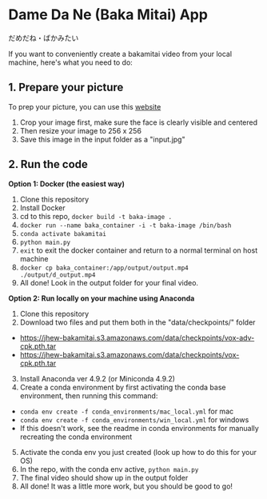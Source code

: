 
# Dame Da Ne (Baka Mitai) App

だめだね・ばかみたい

If you want to conveniently create a bakamitai video from your local machine, here's what you need to do:

## 1. Prepare your picture
To prep your picture, you can use this [website](https://photoshop.adobe.com/)
1. Crop your image first, make sure the face is clearly visible and centered
2. Then resize your image to 256 x 256
3. Save this image in the input folder as a "input.jpg"

## 2. Run the code

**Option 1: Docker (the easiest way)**
1. Clone this repository
2. Install Docker
3. cd to this repo, `docker build -t baka-image .`
4. `docker run --name baka_container -i -t baka-image /bin/bash`
5. `conda activate bakamitai`
6. `python main.py`
7. `exit` to exit the docker container and return to a normal terminal on host machine
7. `docker cp baka_container:/app/output/output.mp4 ./output/d_output.mp4`
8. All done! Look in the output folder for your final video.


**Option 2: Run locally on your machine using Anaconda**
1. Clone this repository
2. Download two files and put them both in the "data/checkpoints/" folder
  - https://jhew-bakamitai.s3.amazonaws.com/data/checkpoints/vox-adv-cpk.pth.tar 
  - https://jhew-bakamitai.s3.amazonaws.com/data/checkpoints/vox-cpk.pth.tar
3. Install Anaconda ver 4.9.2 (or Miniconda 4.9.2)
4. Create a conda environment by first activating the conda base environment, then running this command:
  - `conda env create -f conda_environments/mac_local.yml` for mac
  - `conda env create -f conda_environments/win_local.yml` for windows
  - If this doesn't work, see the readme in conda environments for manually recreating the conda environment
5. Activate the conda env you just created (look up how to do this for your OS)
6. In the repo, with the conda env active, `python main.py`
7. The final video should show up in the output folder
8. All done! It was a little more work, but you should be good to go!

